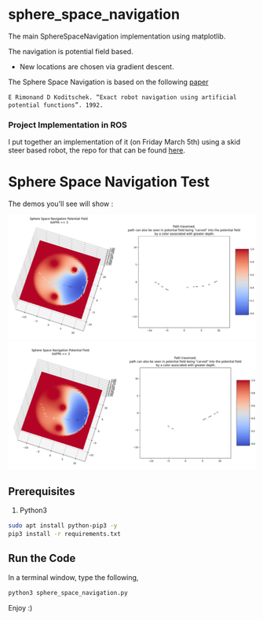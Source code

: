 # sphere_space_navigation
The main SphereSpaceNavigation implementation using matplotlib.

The navigation is potential field based.
* New locations are chosen via gradient descent.


The Sphere Space Navigation is based on the following [paper](https://kodlab.seas.upenn.edu/uploads/Kod/Rimon92.pdf) 

```
E Rimonand D Koditschek. “Exact robot navigation using artificial potential functions”. 1992.
```
### Project Implementation in ROS

I put together an implementation of it (on Friday March 5th) using a skid steer based robot, the repo for that can be found [here](https://github.com/1hada/skid_steer_bot).


# Sphere Space Navigation Test

The demos you'll see will show :

![demo 1](media/q4_2_3.png)
![demo 2](media/q4_2_4.png)


## Prerequisites

1. Python3

```sh
sudo apt install python-pip3 -y
pip3 install -r requirements.txt
```

## Run the Code

In a terminal window, type the following,
```sh
python3 sphere_space_navigation.py
```



Enjoy :)
